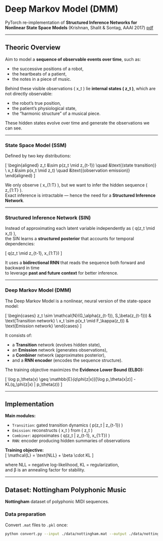 # Deep Markov Model (DMM)

PyTorch re-implementation of **Structured Inference Networks for Nonlinear State Space Models** (Krishnan, Shalit & Sontag, AAAI 2017) [pdf](https://arxiv.org/pdf/1609.09869)

---

## Theoric Overview

Aim to model a **sequence of observable events over time**, such as:
- the successive positions of a robot,  
- the heartbeats of a patient,  
- the notes in a piece of music.

Behind these visible observations \( x_t \) lie **internal states \( z_t \)**, which are not directly observable:
- the robot’s true position,  
- the patient’s physiological state,  
- the “harmonic structure” of a musical piece.

These hidden states evolve over time and generate the observations we can see.

---

### State Space Model (SSM)

Defined by two key distributions:

\[
\begin{aligned}
z_t &\sim p(z_t \mid z_{t-1}) \quad &\text{(state transition)} \\
x_t &\sim p(x_t \mid z_t) \quad &\text{(observation emission)}
\end{aligned}
\]

We only observe \( x_{1:T} \), but we want to infer the hidden sequence \( z_{1:T} \).  
Exact inference is intractable — hence the need for a **Structured Inference Network**.

---

### Structured Inference Network (SIN)

Instead of approximating each latent variable independently as \( q(z_t \mid x_t) \),  
the SIN learns a **structured posterior** that accounts for temporal dependencies:

\[
q(z_t \mid z_{t-1}, x_{1:T})
\]

It uses a **bidirectional RNN** that reads the sequence both forward and backward in time  
to leverage **past and future context** for better inference.

---

### Deep Markov Model (DMM)

The Deep Markov Model is a nonlinear, neural version of the state-space model:

\[
\begin{cases}
z_t \sim \mathcal{N}(G_\alpha(z_{t-1}), S_\beta(z_{t-1})) & \text{Transition network} \\
x_t \sim p(x_t \mid F_\kappa(z_t)) & \text{Emission network}
\end{cases}
\]

It consists of:
- a **Transition** network (evolves hidden state),
- an **Emission** network (generates observations),
- a **Combiner** network (approximates posterior),
- and a **RNN encoder** (encodes the sequence structure).

The training objective maximizes the **Evidence Lower Bound (ELBO):**

\[
\log p_\theta(x) \geq \mathbb{E}_{q_\phi(z|x)}[\log p_\theta(x|z)] - KL(q_\phi(z|x) \| p_\theta(z))
\]

---

## Implementation 

**Main modules:**
- `Transition`: gated transition dynamics \( p(z_t | z_{t-1}) \)  
- `Emission`: reconstructs \( x_t \) from \( z_t \)  
- `Combiner`: approximates \( q(z_t | z_{t-1}, x_{1:T}) \)  
- `RNN`: encoder producing hidden summaries of observations  

**Training objective:**  
\[
\mathcal{L} = \text{NLL} + \beta \cdot KL
\]

where NLL = negative log-likelihood, KL = regularization,  
and β is an annealing factor for stability.

---

## Dataset: Nottingham Polyphonic Music

**Nottingham** dataset of polyphonic MIDI sequences.

### Data preparation
Convert `.mat` files to `.pkl` once:
```bash
python convert.py --input ./data/nottingham.mat --output ./data/nottingham.pkl
